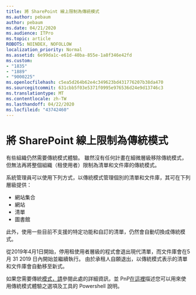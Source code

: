 ```yaml
---
title: 將 SharePoint 線上限制為傳統模式
ms.author: pebaum
author: pebaum
ms.date: 04/21/2020
ms.audience: ITPro
ms.topic: article
ROBOTS: NOINDEX, NOFOLLOW
localization_priority: Normal
ms.assetid: 6e99da1c-e61d-40ba-855e-1a8f346e42fd
ms.custom:
- "1835"
- "1889"
- "9000225"
ms.openlocfilehash: c5ea5d264b62e4c349623bd431776207b38da470
ms.sourcegitcommit: 631cbb5f03e5371f0995e976536d24e9d13746c3
ms.translationtype: MT
ms.contentlocale: zh-TW
ms.lasthandoff: 04/22/2020
ms.locfileid: "43742460"
---
```

# <a name="restrict-sharepoint-online-to-classic-mode"></a>將 SharePoint 線上限制為傳統模式

有些組織仍然需要傳統模式體驗。 雖然沒有任何計畫在細微層級移除傳統模式，但無法再將整個組織（租使用者）限制為清單和文件庫的傳統模式。

系統管理員可以使用下列方式，以傳統模式管理個別的清單和文件庫，其可在下列層級提供：

- 網站集合
- 網站
- 清單
- 圖書館

此外，使用一些目前不支援的特定功能和自訂的清單，仍然會自動切換成傳統模式。

從2019年4月1日開始，停用租使用者層級的程式會退出現代清單，而文件庫會在5月 31 2019 日內開始並繼續執行。  由於承租人自願退出，以傳統模式表示的清單和文件庫會自動移至新式。

如果您需要傳統[模式，請](https://techcommunity.microsoft.com/t5/Microsoft-SharePoint-Blog/Delivering-SharePoint-modern-experiences/ba-p/315023)參閱此處的詳細資訊，並 PnP[在這裡](https://docs.microsoft.com/sharepoint/dev/transform/modernize-userinterface-lists-and-libraries-optout)描述您可以用來使用傳統模式體驗之選項及工具的 Powershell 說明。
